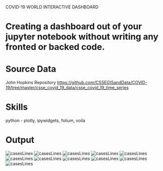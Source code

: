 COVID-19 WORLD INTERACTIVE DASHBOARD

# Creating a dashboard out of your jupyter notebook without writing any fronted or backed code.

# Source Data  
John Hopkins Repository https://github.com/CSSEGISandData/COVID-19/tree/master/csse_covid_19_data/csse_covid_19_time_series 

# Skills 
python - plotly, ipywidgets, folium, voila

# Output
![casesLines](./visuals/1.PNG)
![casesLines](./visuals/22.PNG)
![casesLines](./visuals/33.PNG)
![casesLines](./visuals/44.PNG)
![casesLines](./visuals/55..PNG)
![casesLines](./visuals/55.PNG)
![casesLines](./visuals/66.PNG)
![casesLines](./visuals/77.PNG)
![casesLines](./visuals/88.PNG)
![casesLines](./visuals/99.PNG)
![casesLines](./visuals/10.PNG)

